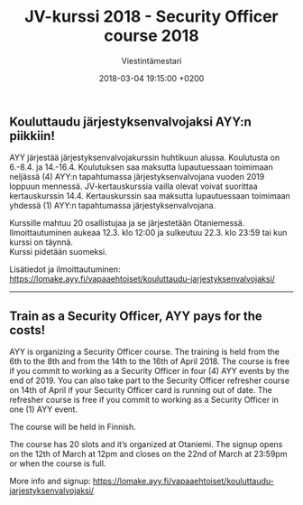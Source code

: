 ﻿---
layout: post
title: JV-kurssi 2018 - Security Officer course 2018
date: 2018-03-04 19:15:00 +0200
language: eng
author: Viestintämestari
categories: aalto tiedotteet
---
## Kouluttaudu järjestyksenvalvojaksi AYY:n piikkiin!

AYY järjestää järjestyksenvalvojakurssin huhtikuun alussa. Koulutusta on 6.-8.4. ja 14.-16.4. Koulutuksen saa maksutta lupautuessaan toimimaan neljässä (4) AYY:n tapahtumassa järjestyksenvalvojana vuoden 2019 loppuun mennessä. JV-kertauskurssia vailla olevat voivat suorittaa kertauskurssin 14.4. Kertauskurssin saa maksutta lupautuessaan toimimaan yhdessä (1) AYY:n tapahtumassa järjestyksenvalvojana.

Kurssille mahtuu 20 osallistujaa ja se järjestetään Otaniemessä.<br>
Ilmoittautuminen aukeaa 12.3. klo 12:00 ja sulkeutuu 22.3. klo 23:59 tai kun kurssi on täynnä.<br>
Kurssi pidetään suomeksi.

Lisätiedot ja ilmoittautuminen: <https://lomake.ayy.fi/vapaaehtoiset/kouluttaudu-jarjestyksenvalvojaksi/>

---

## Train as a Security Officer, AYY pays for the costs!
AYY is organizing a Security Officer course. The training is held from the 6th to the 8th and from the 14th to the 16th of April 2018. The course is free if you commit to working as a Security Officer in four (4) AYY events by the end of 2019. You can also take part to the Security Officer refresher course on 14th of April if your Security Officer card is running out of date. The refresher course is free if you commit to working as a Security Officer in one (1) AYY event.

The course will be held in Finnish.

The course has 20 slots and it’s organized at Otaniemi. The signup opens on the 12th of March at 12pm and closes on the 22nd of March at 23:59pm or when the course is full.

More info and signup: <https://lomake.ayy.fi/vapaaehtoiset/kouluttaudu-jarjestyksenvalvojaksi/>